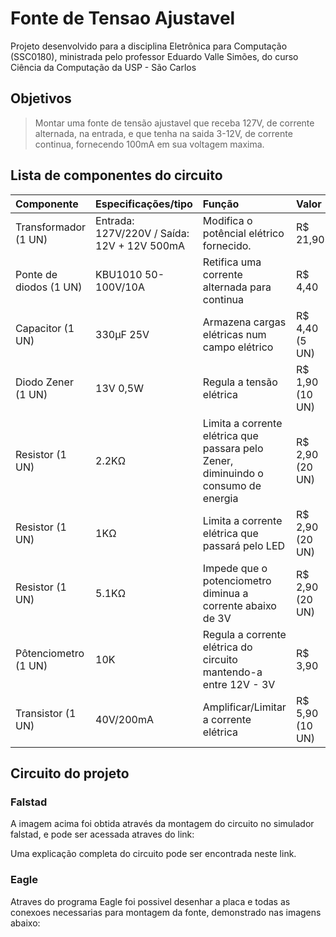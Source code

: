 # Fonte de Tensao Ajustavel

Projeto desenvolvido para a disciplina Eletrônica para Computação (SSC0180), ministrada pelo professor Eduardo Valle Simões, do curso Ciência da Computação da USP - São Carlos  

## Objetivos
> Montar uma fonte de tensão ajustavel que receba 127V, de corrente alternada, na entrada, e que tenha na saida 3-12V, de corrente continua, fornecendo 100mA em sua voltagem maxima.


## Lista de componentes do circuito 

|Componente | Especificações/tipo | Função                                       | Valor |
| :---           |     :---            | :---                                         |:---   |
|Transformador (1 UN)   | Entrada: 127V/220V / Saída: 12V + 12V 500mA | Modifica o potêncial elétrico fornecido.     |R$ 21,90|
|Ponte de diodos (1 UN)| KBU1010 50-100V/10A | Retifica uma corrente alternada para continua|R$ 4,40|
|Capacitor       (1 UN)| 330µF 25V | Armazena cargas elétricas num campo elétrico |R$ 4,40 (5 UN)|
|Diodo Zener     (1 UN)| 13V 0,5W | Regula a tensão elétrica | R$ 1,90 (10 UN)|
|Resistor        (1 UN)| 2.2KΩ | Limita a corrente elétrica que passara pelo Zener, diminuindo o consumo de energia |R$ 2,90 (20 UN)|
|Resistor        (1 UN)| 1KΩ | Limita a corrente elétrica que passará pelo LED | R$ 2,90 (20 UN) |
|Resistor        (1 UN)| 5.1KΩ | Impede que o potenciometro diminua a corrente abaixo de 3V  |R$ 2,90 (20 UN)|
|Pôtenciometro   (1 UN)| 10K | Regula a corrente elétrica do circuito mantendo-a entre 12V - 3V |R$ 3,90|
|Transistor      (1 UN)| 40V/200mA  | Amplificar/Limitar a corrente elétrica |R$ 5,90 (10 UN)|

## Circuito do projeto

### Falstad 

  A imagem acima foi obtida através da montagem do circuito no simulador falstad, e pode ser acessada atraves do link:
  
  Uma explicação completa do circuito pode ser encontrada neste link. 

### Eagle 

  Atraves do programa Eagle foi possivel desenhar a placa e todas as conexoes necessarias para montagem da fonte, demonstrado nas imagens abaixo:



